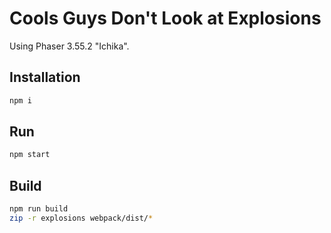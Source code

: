 # Cools Guys Don't Look at Explosions

Using Phaser 3.55.2 "Ichika".

## Installation

``` bash
npm i
```

## Run

``` bash
npm start
```

## Build

``` bash
npm run build
zip -r explosions webpack/dist/*
```

